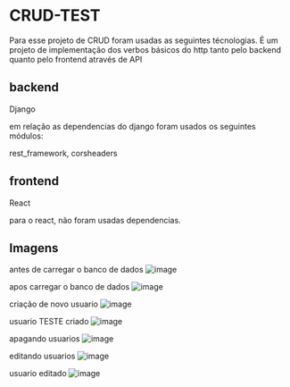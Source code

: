 # CRUD-TEST

Para esse projeto de CRUD foram usadas as seguintes técnologias. É um projeto de implementação dos verbos básicos do http tanto pelo backend quanto pelo frontend
através de API

## backend
Django

em relação as dependencias do django foram usados os seguintes módulos:

rest_framework, corsheaders

## frontend
React

para o react, não foram usadas dependencias.

## Imagens

antes de carregar o banco de dados
![image](https://user-images.githubusercontent.com/15936327/225066553-723f278b-ee7a-4cf6-b2cd-1dc835d94d77.png)

apos carregar o banco de dados
![image](https://user-images.githubusercontent.com/15936327/225066816-2ce54bd8-9389-415d-a8de-c9ca82dac2cb.png)

criação de novo usuario
![image](https://user-images.githubusercontent.com/15936327/225066960-9849a8e6-09d6-4687-920b-ad02be457780.png)

usuario TESTE criado
![image](https://user-images.githubusercontent.com/15936327/225067243-c42f76b2-6ce3-41da-a475-8d98f8d1c6b2.png)

apagando usuarios
![image](https://user-images.githubusercontent.com/15936327/225067433-eeaad58d-a574-4e78-9475-b56183e51d88.png)

editando usuarios
![image](https://user-images.githubusercontent.com/15936327/225067701-3bc1096f-2455-413e-8170-192b0453b903.png)

usuario editado
![image](https://user-images.githubusercontent.com/15936327/225067776-e63b3ba3-a3e3-4e73-80a4-5eb49b31a2a9.png)
